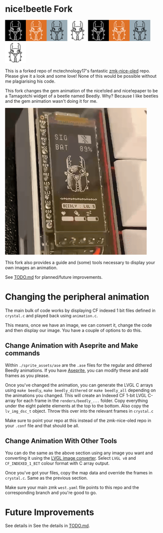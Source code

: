 # nice!beetle Fork

![image](images/beedly_animation_black.gif)![image](images/beedly_animation_orange.gif)![image](images/beedly_animation_grey.gif)![image](images/beedly_animation_white.gif)![image](images/beedly_animation_black.gif)![image](images/beedly_animation_orange.gif)![image](images/beedly_animation_grey.gif)![image](images/beedly_animation_white.gif)

This is a forked repo of mctechnology17's fantastic [zmk-nice-oled](https://github.com/mctechnology17/zmk-nice-oled) repo. Please give it a look and some love! None of this would be possible without me plagiarising his code.

This fork changes the gem animation of the nice!oled and nice!epaper to be a Tamagotchi widget of a beetle named Beedly. Why? Because I like beetles and the gem animation wasn't doing it for me.

![image](images/beedly_peripheral.gif)

This fork also provides a guide and (some) tools necessary to display your own images an animation.

See [TODO.md](TODO.md) for planned/future improvements.

# Changing the peripheral animation

The main bulk of code works by displaying CF indexed 1 bit files defined in `crystal.c` and played back using `animation.c`. 

This means, once we have an image, we can convert it, change the code and then display our image. You have a couple of options to do this.

## Change Animation with Aseprite and Make commands

Within `./sprite_assets/ase` are the `.ase` files for the regular and dithered Beedly animations. If you have [Aseprite](https://www.aseprite.org/), you can modify these and add frames as you please. 

Once you've changed the animation, you can generate the LVGL C arrays using `make beedly`, `make beedly_dithered` or `make beedly_all` depending on the animations you changed. This will create an Indexed CF 1-bit LVGL C-array for each frame in the `renders/beedly_...` folder. Copy everything under the eight palette elements at the top to the bottom. Also copy the `lv_img_dsc_t` object. Throw this over into the relevant frames in `crystal.c` 

Make sure to point your repo at this instead of the zmk-nice-oled repo in your `.conf` file and that should be all.

## Change Animation With Other Tools

You can do the same as the above section using any image you want and converting it using the [LVGL image converter](https://lvgl.io/tools/imageconverter). Select `LVGL v8` and `CF_INDEXED_1_BIT` colour format with C array output. 

Once you've got your files, copy the map data and override the frames in `crystal.c`. Same as the previous section. 

Make sure your main zmk `west.yaml` file points to this repo and the corresponding branch and you're good to go. 

# Future Improvements
See details in See the details in [TODO.md](TODO.md).

